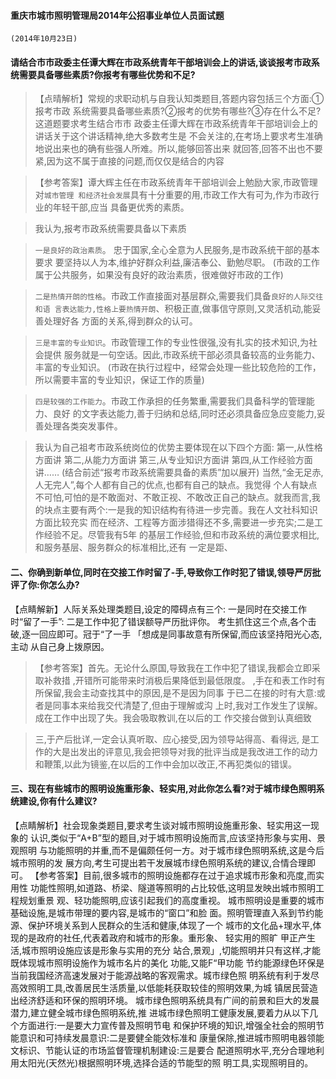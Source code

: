 #### 重庆市城市照明管理局2014年公招事业单位人员面试题
    (2014年10月23日)
#### 请结合市市政委主任谭大辉在市政系统青年干部培训会上的讲话,谈谈报考市政系统需要具备哪些素质?你报考有哪些优势和不足?
>   【点晴解析】常规的求职动机与自我认知类题目,答题内容包括三个方面:①报考市政
系统需要具备哪些素质?②报考的优势有哪些?③存在什么不足?这道题要求考生结合市市
政委主任谭大辉在市政系统青年干部培训会上的讲话关于这个讲话精神,绝大多数考生是
不会关注的,在考场上要求考生准确地说出来也的确有些强人所难。所以,能够回答出来
就回答,回答不出也不要紧,因为这不属于直接的问题,而仅仅是结合的内容

>   【参考答案】谭大辉主任在市政系统青年干部培训会上勉励大家,市政管理对`城市管理
和经济社会发展`具有十分重要的用,市政工作大有可为,作为市政行业的年轻干部,应当
具备更优秀的素质。

>   我认为,报考市政系统需要具备以下素质

>   `一是良好的政治素质`。
    忠于国家,全心全意为人民服务,是市政系统干部的基本要求
    要坚持以人为本,维护好群众利益,廉洁奉公、勤勉尽职。
    (市政的工作属于公共服务，如果没有良好的政治素质，很难做好市政的工作)
    
>   `二是热情开朗的性格`。市政工作直接面对基层群众,需要我们具备`良好的人际交往和语
言表达能力,性格上要热情开朗`、积极正直,做事信守原则,又灵活机动,能妥善处理好各
方面的关系,得到群众的认可。


>   `三是丰富的专业知识`。市政管理工作的专业性很强,没有扎实的技术知识,为社会提供
服务就是一句空话。因此,市政系统干部必须具备较高的业务能力、丰富的专业知识。
(市政在执行过程中，经常会处理一些比较危险的工作，所以需要丰富的专业知识，保证工作的质量)


>   `四是较强的工作能力`。市政工作承担的任务繁重,需要我们具备科学的管理能力、良好
的文字表达能力,善于归纳和总结,同时还必须具备应急应变能力,妥善处理各类突发事件。

>   我认为自己祖考市政系统岗位的优势主要体现在以下四个方面:
第一,从性格方面讲
第二,从能力方面讲
第三,从专业知识方面讲
第四,从工作经验方面讲……
(结合前述“报考市政系统需要具备的素质”加以展开)
当然,“金无足赤,人无完人”,每个人都有自己的优点,也都有自己的缺点。我觉得
个人有缺点不可怕,可怕的是不敢面对、不敢正视、不敢改正自己的缺点。就我而言,我
的块点主要有两个:一是我的知识结构有待进一步完善。我在人文社科知识方面比较充实
而在经济、工程等方面涉猎得还不多,需要进一步充实;二是工作经验不足。尽管我有5年
的基层工作经验,但和市政系统的满位要求相比,和服务基层、服务群众的标准相比,还有
一定是距、

#### 二、你确到新单位,同时在交接工作时留了-手,导致你工作时犯了错误,领导严厉批评了你:你怎么办?
【点睛解新】人际关系处理类题目,设定的障碍点有三个:
一是同时在交接工作时“留了一手”:
二是工作中犯了错误额导严历批评你。
考生抓住这三个点,各个击破,逐一回应即可。冠于“了一手
「想成是同事故意有所保留,而应该坚持阳光心态,主动
从自己身上拨原因。

>   【参考答案】首先。无论什么原国,导致我在工作中犯了错误,我都会立即采取补救措
,开错所可能带来时消极后果降低到最低限度。
,手在和表工作时有所保留,我会主动查找其中的原因,是不是因为同事
于已二在接的时有大意:或者是同事本来给我交代清楚了,但由于理解或沟
上时,我对工作发生了误解。成在工作中出现了失。我会吸取教训,在以后的工
作交接台做到认真细致

>   三,于产后批详,一定会认真听取、应心接受,因为领导站得高、看得远,
是工作的大是出发出的评意见,我会把领导对我的批评当成是我改进工作的动力
和鞭策,以此为镜鉴,在以后的工作中会加以改正,不再犯类似的错误。


#### 三、现在有些城市的照明设施重形象、轻实用,对此你怎么看?对于城市绿色照明系统建设,你有什么建议?
【点睛解析】社会现象类题目,要求考生谈对城市照明设施重形象、轻实用这一现象的
认识,类似于“A+B”型的题目,对于城市照明设施而言,应该坚持形象与实用、景观照明
与功能照明的并重,而不是偏颇任何一方。对于城市绿色照明系统,这是今后城市照明的发
展方向,考生可提出若干发展城市绿色照明系统的建议,合情合理即可。
【参考答案】目前,很多城市的照明设施都存在过于追求城市形象和亮度,而实用性
功能性照明,如道路、桥梁、隧道等照明的占比较低,这明显发映出城市照明工程规划重景
观、轻功能照明,应该引起我们的高度重视。
城市照明设是重要的城市基础设施,是城市带理的要内容,是城市的“窗口”和脸
面。照明管理直入系到节约能源、保护环境关系到人民群众的生活和健康,体现了一个
城市的文化品+理水平,体现的是政府的社任,代表着政府和城市的形象。重形象、
轻实用的照旷
甲正产生活,城市照明设施应该是形象与实用的充分
站合,景观」,切能照明并只有这样,才能既体现城市照明设施作为城市名片的美化
功能,又能F“甲功能
节约能源绿色环保是当前我国经济高速发展对于能源战略的客观需求。城市绿色照
明系统有利于发尽高效照明工具,改善居民生活质量,以低能耗获取较佳的照明效果,为城
镇居民营造出经济舒适和环保的照明环境。
城市绿色照明系统具有广间的前景和巨大的发晨潜力,建立健全城市绿色照明系统,推
进城市绿色照明工健康发展,要着力从以下几个方面进行:一是要大力宣传普及照明节电
和保护环境的知识,增强全社会的照明节能意识和可持续发晨意识:二是要健全能效标准和
康量保除,推进城市照明电器领能文标识、节能认证的市场监督管理机制建设:三是要合
配道照明水平,充分合理地利用太阳光(天然光)根据照明环境,选择合适的节能型的照
明工具,实现照明目的。
